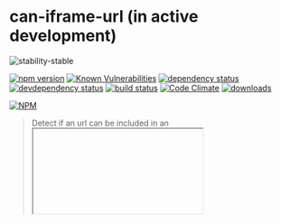 # can-iframe-url (in active development)

![stability-stable](https://img.shields.io/badge/stability-stable-green.svg)

[![npm version][version-badge]][version-url]
[![Known Vulnerabilities][vulnerabilities-badge]][vulnerabilities-url]
[![dependency status][dependency-badge]][dependency-url]
[![devdependency status][devdependency-badge]][devdependency-url]
[![build status][build-badge]][build-url]
[![Code Climate][maintainability-badge]][maintainability-url]
[![downloads][downloads-badge]][downloads-url]

[![NPM][npm-stats-badge]][npm-stats-url]

> Detect if an url can be included in an <iframe> by detecting the `X-Frame-Options` header with a HEAD request.

## Install

`npm install can-iframe-url` or `yarn add can-iframe-url`

## Compatibility

This package compatibility depends on the [Fetch API](https://caniuse.com/#feat=fetch) and on promises.

**UMD compatible.**

## Usage

### Node.js

```javascript
// Exports a function that returns a Promise
const canIframeUrl = require('can-iframe-url');

const includeAllowed = await canIframeUrl('http://google.fr');
// false
```

### Browser

```javascript
const includeAllowed = await window.canIframeUrl('http://google.fr');
// false
```

## TODO

- API docs

## License

MIT License

Copyright (c) 2018 **Nicolas COUTIN**

Permission is hereby granted, free of charge, to any person obtaining a copy of this software and associated documentation files (the "Software"), to deal in the Software without restriction, including without limitation the rights to use, copy, modify, merge, publish, distribute, sublicense, and/or sell copies of the Software, and to permit persons to whom the Software is furnished to do so, subject to the following conditions:

The above copyright notice and this permission notice shall be included in all copies or substantial portions of the Software.

THE SOFTWARE IS PROVIDED "AS IS", WITHOUT WARRANTY OF ANY KIND, EXPRESS OR IMPLIED, INCLUDING BUT NOT LIMITED TO THE WARRANTIES OF MERCHANTABILITY, FITNESS FOR A PARTICULAR PURPOSE AND NONINFRINGEMENT. IN NO EVENT SHALL THE AUTHORS OR COPYRIGHT HOLDERS BE LIABLE FOR ANY CLAIM, DAMAGES OR OTHER LIABILITY, WHETHER IN AN ACTION OF CONTRACT, TORT OR OTHERWISE, ARISING FROM, OUT OF OR IN CONNECTION WITH THE SOFTWARE OR THE USE OR OTHER DEALINGS IN THE SOFTWARE.

[version-badge]: https://img.shields.io/npm/v/can-iframe-url.svg
[version-url]: https://www.npmjs.com/package/can-iframe-url
[vulnerabilities-badge]: https://snyk.io/test/npm/can-iframe-url/badge.svg
[vulnerabilities-url]: https://snyk.io/test/npm/can-iframe-url
[dependency-badge]: https://david-dm.org/ilshidur/can-iframe-url.svg
[dependency-url]: https://david-dm.org/ilshidur/can-iframe-url
[devdependency-badge]: https://david-dm.org/ilshidur/can-iframe-url/dev-status.svg
[devdependency-url]: https://david-dm.org/ilshidur/can-iframe-url#info=devDependencies
[build-badge]: https://travis-ci.org/Ilshidur/can-iframe-url.svg
[build-url]: https://travis-ci.org/Ilshidur/can-iframe-url
[maintainability-badge]: https://api.codeclimate.com/v1/badges/357ff2a5b751442d0dd7/maintainability
[maintainability-url]: https://codeclimate.com/github/Ilshidur/can-iframe-url/maintainability
[downloads-badge]: https://img.shields.io/npm/dt/can-iframe-url.svg
[downloads-url]: https://www.npmjs.com/package/can-iframe-url
[npm-stats-badge]: https://nodei.co/npm/can-iframe-url.png?downloads=true&downloadRank=true
[npm-stats-url]: https://nodei.co/npm/can-iframe-url
